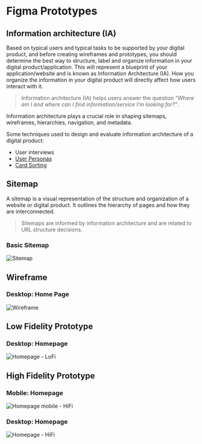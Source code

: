 # Figma Prototypes

## Information architecture (IA)

Based on typical users and typical tasks to be supported by your digital product, and before creating wireframes and prototypes, you should determine the best way to structure, label and organize information in your digital product/application. This will represent a blueprint of your application/website and is known as Information Architecture (IA). How you organize the information in your digital product will directly affect how users interact with it.

> Information architecture (IA) helps users answer the question *“Where am I and where can I find information/service I’m looking for?”*.

Information architecture plays a crucial role in shaping sitemaps, wireframes, hierarchies, navigation, and metadata.

Some techniques used to design and evaluate information architecture of a digital product:

- User interviews
- [User Personas](https://youtu.be/XnG4c4gXaQY?si=Y9kI7TxMG6iU7uHb)
- [Card Sorting](https://careerfoundry.com/en/blog/ux-design/what-is-card-sorting/)

## Sitemap

A sitemap is a visual representation of the structure and organization of a website or digital product. It outlines the hierarchy of pages and how they are interconnected.

> Sitemaps are informed by information architecture and are related to URL structure decisions.

### Basic Sitemap

![Sitemap](sitemap.png)

## Wireframe

### Desktop: Home Page

![Wireframe](wireframe.png)

## Low Fidelity Prototype

### Desktop: Homepage

![Homepage - LoFi](homepage_lofi.png)

## High Fidelity Prototype

### Mobile: Homepage

![Homepage mobile - HiFi](homepage_hifi_mobile.png)

### Desktop: Homepage

![Homepage - HiFi](homepage_hifi.png)